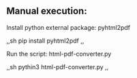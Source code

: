 Manual execution: 
------------------
Install python external package: pyhtml2pdf 

,,sh
pip install pyhtml2pdf
,,

Run the script: html-pdf-converter.py

,,sh
pythin3 html-pdf-converter.py
,,
